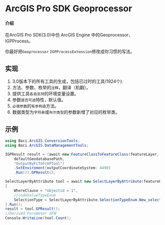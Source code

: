 # ArcGIS Pro SDK Geoprocessor

#### 介绍
在ArcGIS Pro SDK(3.0)中仿 ArcGIS Engine 中的Geoprocessor、IGPProcess。

你最好把`Geoprocessor` `IGPProcessExtension`修改成你习惯的写法。

## 实现
1. 3.0版本下的所有工具的生成，包括已过时的工具(1924个).
2. 方法、参数、枚举的`注释`，翻译（机翻）。
3. 提供工具`各自支持`的环境变量设置。
4. 参数`是否可选`特性，默认值。
5. `必填参数`的`有参构造`方法。
6. 数据类型为`字符串`或`布尔类型`的参数新增了对应的枚举类。

## 示例

```c#
using Baci.ArcGIS.ConversionTools;
using Baci.ArcGIS.DataManagementTools;

IGPResult result = (await new FeatureClassToFeatureClass(featureLayer,
    defaultGeodatabasePath,
    "OutputByFcToFcGPTool")
    .SetEnviroment(outputCoordinateSystem: 4490)
    .Run()).GPResult();

SelectLayerByAttribute tool = await new SelectLayerByAttribute(featureLayer)
{
    WhereClause = "objectid = 1",
    //codeValueTypeEnum
    SelectionType = SelectLayerByAttribute.SelectionTypeEnum.New_selection. Value()
}.Run();
result = tool.GPResult();
//Derived Parameter 回写
Console.WriteLine(tool.Count);

```

